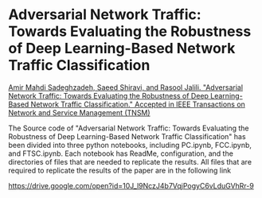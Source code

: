 # Adversarial Network Traffic: Towards Evaluating the Robustness of Deep Learning-Based Network Traffic Classification

<a href="https://arxiv.org/abs/2003.01261">Amir Mahdi Sadeghzadeh, Saeed Shiravi, and Rasool Jalili. "Adversarial Network Traffic: Towards Evaluating the Robustness of Deep Learning-Based Network Traffic Classification." Accepted in IEEE Transactions on Network and Service Management (TNSM)</a>

The Source code of "Adversarial Network Traffic: Towards Evaluating the Robustness of Deep Learning-Based Network Traffic Classification" has been divided into three python notebooks, including PC.ipynb, FCC.ipynb, and FTSC.ipynb. Each notebook has ReadMe, configuration, and the directories of files that are needed to replicate the results. All files that are required to replicate the results of the paper are in the following link

<a href="https://drive.google.com/open?id=10J_l9NczJ4b7VqjPogyC6vLduGVhRr-9"> https://drive.google.com/open?id=10J_l9NczJ4b7VqjPogyC6vLduGVhRr-9 </a>

